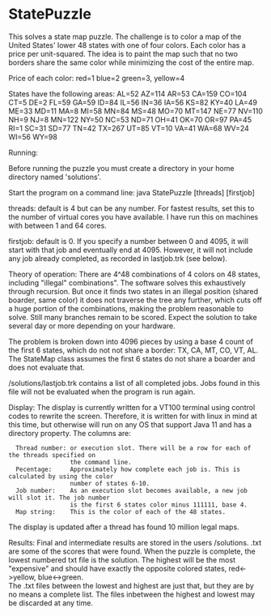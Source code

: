 # StatePuzzle

This solves a state map puzzle. The challenge is to color a map of the United States' lower 48 states with one of four colors. Each color has a price per unit-squared. The idea is to paint the map such that no two borders share the same color while minimizing the cost of the entire map.

Price of each color:
  red=1  blue=2  green=3,  yellow=4
  
States have the following areas:
  AL=52   AZ=114   AR=53   CA=159   CO=104   CT=5
  DE=2    FL=59    GA=59   ID=84    IL=56    IN=36
  IA=56   KS=82    KY=40   LA=49    ME=33    MD=11
  MA=8    MI=58    MN=84   MS=48    MO=70    MT=147
  NE=77   NV=110   NH=9    NJ=8     MN=122   NY=50
  NC=53   ND=71    OH=41   OK=70    OR=97    PA=45
  RI=1    SC=31    SD=77   TN=42    TX=267   UT=85
  VT=10   VA=41    WA=68   WV=24    WI=56    WY=98
  
  Running:
  
  Before running the puzzle you must create a directory in your home directory
  named 'solutions'.
  
  Start the program on a command line: java StatePuzzle [threads] [firstjob]
  
  threads: default is 4 but can be any number. For fastest results, set this to the number
           of virtual cores you have available. I have run this on machines with between
           1 and 64 cores.
  
  firstjob: default is 0. If you specify a number between 0 and 4095, it will start with
            that job and eventually end at 4095. However, it will not include any job
            already completed, as recorded in lastjob.trk (see below).
  
  
  Theory of operation:
  There are 4^48 combinations of 4 colors on 48 states, including "illegal" combinations".
  The software solves this exhaustively through recursion. But once it finds two states 
  in an illegal position (shared boarder, same color) it does not traverse the tree any
  further, which cuts off a huge portion of the combinations, making the problem reasonable
  to solve. Still many branches remain to be scored. Expect the solution to take several day
  or more depending on your hardware.
  
  The problem is broken down into 4096 pieces by using a base 4 count of the first 6 states,
  which do not not share a border: TX, CA, MT, CO, VT, AL. The StateMap class assumes the first
  6 states do not share a boarder and does not evaluate that.
  
  <user>/solutions/lastjob.trk contains a list of all completed jobs. Jobs found in this file will
  not be evaluated when the program is run again.
  
  Display:
  The display is currently written for a VT100 terminal using control codes to rewrite
  the screen. Therefore, it is written for with linux in mind at this time, but otherwise will run
  on any OS that support Java 11 and has a <home> directory property. The columns are:
  
      Thread number: or execution slot. There will be a row for each of the threads specified on
                     the command line.
      Pecentage:     Approximately how complete each job is. This is calculated by using the color
                     number of states 6-10.
      Job number:    As an execution slot becomes available, a new job will slot it. The job number
                     is the first 6 states color minus 111111, base 4.
      Map string:    This is the color of each of the 48 states.
  
  The display is updated after a thread has found 10 million legal maps.
  
    
  Results:
  Final and intermediate results are stored in the users <home>/solutions.
  <number>.txt are some of the scores that were found. When the puzzle is
  complete, the lowest numbered txt file is the solution. The highest will be the most "expensive"
  and should have exactly the opposite colored states, red<->yellow, blue<->green.  
  The <number>.txt files between the lowest and highest are just that, but they are by no means
  a complete list. The files inbetween the highest and lowest may be discarded at any time.
